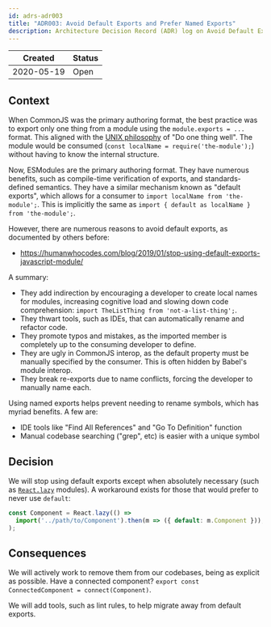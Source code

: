 ```yaml
---
id: adrs-adr003
title: "ADR003: Avoid Default Exports and Prefer Named Exports"
description: Architecture Decision Record (ADR) log on Avoid Default Exports and Prefer Named Exports
---
```


| Created    | Status |
| ---------- | ------ |
| 2020-05-19 | Open   |

## Context

When CommonJS was the primary authoring format, the best practice was to export
only one thing from a module using the `module.exports = ...` format. This
aligned with the
[UNIX philosophy](https://en.wikipedia.org/wiki/Unix_philosophy) of "Do one
thing well". The module would be consumed
(`const localName = require('the-module');`) without having to know the internal
structure.

Now, ESModules are the primary authoring format. They have numerous benefits,
such as compile-time verification of exports, and standards-defined semantics.
They have a similar mechanism known as "default exports", which allows for a
consumer to `import localName from 'the-module';`. This is implicitly the same
as `import { default as localName } from 'the-module';`.

However, there are numerous reasons to avoid default exports, as documented by
others before:

- https://humanwhocodes.com/blog/2019/01/stop-using-default-exports-javascript-module/

A summary:

- They add indirection by encouraging a developer to create local names for
  modules, increasing cognitive load and slowing down code comprehension:
  `import TheListThing from 'not-a-list-thing';`.
- They thwart tools, such as IDEs, that can automatically rename and refactor
  code.
- They promote typos and mistakes, as the imported member is completely up to
  the consuming developer to define.
- They are ugly in CommonJS interop, as the default property must be manually
  specified by the consumer. This is often hidden by Babel's module interop.
- They break re-exports due to name conflicts, forcing the developer to manually
  name each.

Using named exports helps prevent needing to rename symbols, which has myriad
benefits. A few are:

- IDE tools like "Find All References" and "Go To Definition" function
- Manual codebase searching ("grep", etc) is easier with a unique symbol

## Decision

We will stop using default exports except when absolutely necessary (such as
[`React.lazy`](https://reactjs.org/docs/code-splitting.html#reactlazy) modules).
A workaround exists for those that would prefer to never use `default`:

```ts
const Component = React.lazy(() =>
  import('../path/to/Component').then(m => ({ default: m.Component })),
);
```

## Consequences

We will actively work to remove them from our codebases, being as explicit as
possible. Have a connected component?
`export const ConnectedComponent = connect(Component)`.

We will add tools, such as lint rules, to help migrate away from default
exports.
